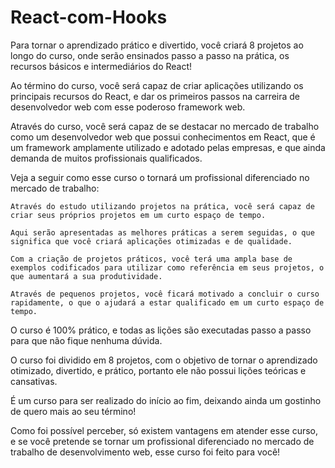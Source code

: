 # React-com-Hooks
Para tornar o aprendizado prático e divertido, você criará 8 projetos ao longo do curso, onde serão ensinados passo a passo na prática, os recursos básicos e intermediários do React!

Ao término do curso, você será capaz de criar aplicações utilizando os principais recursos do React, e dar os primeiros passos na carreira de desenvolvedor web com esse poderoso framework web.

Através do curso, você será capaz de se destacar no mercado de trabalho como um desenvolvedor web que possui conhecimentos em React, que é um framework amplamente utilizado e adotado pelas empresas, e que ainda demanda de muitos profissionais qualificados.

Veja a seguir como esse curso o tornará um profissional diferenciado no mercado de trabalho:

    Através do estudo utilizando projetos na prática, você será capaz de criar seus próprios projetos em um curto espaço de tempo.

    Aqui serão apresentadas as melhores práticas a serem seguidas, o que significa que você criará aplicações otimizadas e de qualidade.

    Com a criação de projetos práticos, você terá uma ampla base de exemplos codificados para utilizar como referência em seus projetos, o que aumentará a sua produtividade.

    Através de pequenos projetos, você ficará motivado a concluir o curso rapidamente, o que o ajudará a estar qualificado em um curto espaço de tempo.

O curso é 100% prático, e todas as lições são executadas passo a passo para que não fique nenhuma dúvida.

O curso foi dividido em 8 projetos, com o objetivo de tornar o aprendizado otimizado, divertido, e prático, portanto ele não possui lições teóricas e cansativas.

É um curso para ser realizado do início ao fim, deixando ainda um gostinho de quero mais ao seu término!

Como foi possível perceber, só existem vantagens em atender esse curso, e se você pretende se tornar um profissional diferenciado no mercado de trabalho de desenvolvimento web, esse curso foi feito para você!
